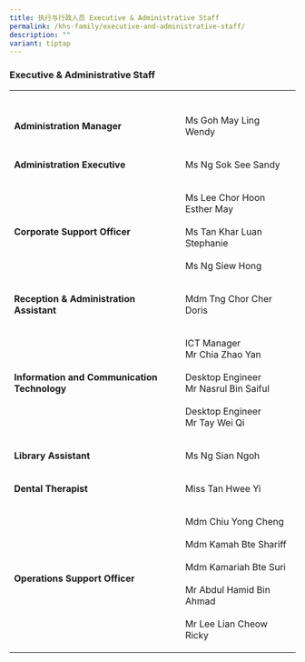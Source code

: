 ```yaml
---
title: 执行与行政人员 Executive & Administrative Staff
permalink: /khs-family/executive-and-administrative-staff/
description: ""
variant: tiptap
---
```

<h3>Executive &amp; Administrative Staff</h3>
<table style="minWidth: 50px">
<colgroup>
<col>
<col>
</colgroup>
<tbody>
<tr>
<th rowspan="1" colspan="1">
<p></p>
</th>
<th rowspan="1" colspan="1">
<p></p>
</th>
</tr>
<tr>
<td rowspan="1" colspan="1">
<p><strong>Administration Manager</strong>
</p>
</td>
<td rowspan="1" colspan="1">
<p>Ms Goh May Ling Wendy</p>
</td>
</tr>
<tr>
<td rowspan="1" colspan="1">
<p><strong>Administration Executive</strong>
</p>
</td>
<td rowspan="1" colspan="1">
<p>Ms Ng Sok See Sandy</p>
</td>
</tr>
<tr>
<td rowspan="1" colspan="1">
<p><strong>Corporate Support Officer</strong>
</p>
</td>
<td rowspan="1" colspan="1">
<p>Ms Lee Chor Hoon Esther May
<br>
<br>Ms Tan Khar Luan Stephanie
<br>
<br>Ms Ng Siew Hong</p>
</td>
</tr>
<tr>
<td rowspan="1" colspan="1">
<p><strong>Reception &amp; Administration Assistant</strong>
</p>
</td>
<td rowspan="1" colspan="1">
<p>Mdm Tng Chor Cher Doris
<br>
</p>
</td>
</tr>
<tr>
<td rowspan="1" colspan="1">
<p><strong>Information and Communication Technology</strong>
</p>
</td>
<td rowspan="1" colspan="1">
<p>ICT Manager
<br>Mr Chia Zhao Yan
<br>
<br>Desktop Engineer
<br>Mr Nasrul Bin Saiful
<br>
<br>Desktop Engineer
<br>Mr Tay Wei Qi</p>
</td>
</tr>
<tr>
<td rowspan="1" colspan="1">
<p><strong>Library Assistant</strong>
</p>
</td>
<td rowspan="1" colspan="1">
<p>Ms Ng Sian Ngoh</p>
</td>
</tr>
<tr>
<td rowspan="1" colspan="1">
<p><strong>Dental Therapist</strong>
</p>
</td>
<td rowspan="1" colspan="1">
<p>Miss Tan Hwee Yi</p>
</td>
</tr>
<tr>
<td rowspan="1" colspan="1">
<p><strong>Operations Support Officer</strong>
</p>
</td>
<td rowspan="1" colspan="1">
<p>Mdm Chiu Yong Cheng
<br>
<br>Mdm Kamah Bte Shariff
<br>
<br>Mdm Kamariah Bte Suri
<br>
<br>Mr Abdul Hamid Bin Ahmad
<br>
<br>Mr Lee Lian Cheow Ricky</p>
</td>
</tr>
</tbody>
</table>
<p></p>